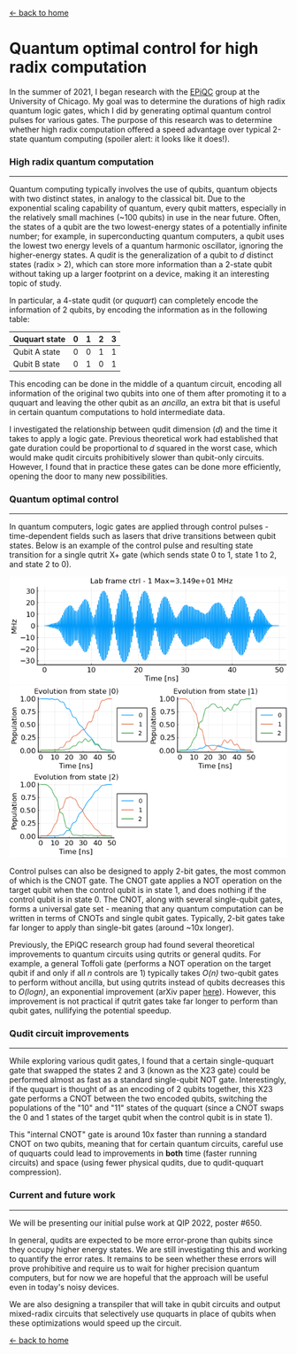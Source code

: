 [← back to home](../main.md)

# Quantum optimal control for high radix computation

In the summer of 2021, I began research with the [EPiQC](https://www.epiqc.cs.uchicago.edu/) group at the University of Chicago. My goal was to determine the durations of high radix quantum logic gates, which I did by generating optimal quantum control pulses for various gates. The purpose of this research was to determine whether high radix computation offered a speed advantage over typical 2-state quantum computing (spoiler alert: it looks like it does!).

### High radix quantum computation

---

Quantum computing typically involves the use of qubits, quantum objects with two distinct states, in analogy to the classical bit. Due to the exponential scaling capability of quantum, every qubit matters, especially in the relatively small machines (~100 qubits) in use in the near future. Often, the states of a qubit are the two lowest-energy states of a potentially infinite number; for example, in superconducting quantum computers, a qubit uses the lowest two energy levels of a quantum harmonic oscillator, ignoring the higher-energy states. A qu*dit* is the generalization of a qubit to *d* distinct states (radix > 2), which can store more information than a 2-state qubit without taking up a larger footprint on a device, making it an interesting topic of study. 

In particular, a 4-state qudit (or *ququart*) can completely encode the information of 2 qubits, by encoding the information as in the following table:

Ququart state | 0 | 1 | 2 | 3
--- | --- | --- | --- | ---
Qubit A state | 0 | 0 | 1 | 1
Qubit B state | 0 | 1 | 0 | 1

This encoding can be done in the middle of a quantum circuit, encoding all information of the original two qubits into one of them after promoting it to a ququart and leaving the other qubit as an *ancilla*, an extra bit that is useful in certain quantum computations to hold intermediate data.

I investigated the relationship between qudit dimension (*d*) and the time it takes to apply a logic gate. Previous theoretical work had established that gate duration could be proportional to *d* squared in the worst case, which would make qudit circuits prohibitively slower than qubit-only circuits. However, I found that in practice these gates can be done more efficiently, opening the door to many new possibilities.

### Quantum optimal control

---

In quantum computers, logic gates are applied through control pulses - time-dependent fields such as lasers that drive transitions between qubit states. Below is an example of the control pulse and resulting state transition for a single qutrit X+ gate (which sends state 0 to 1, state 1 to 2, and state 2 to 0).

![x-pulse](/files/x-pulse.png) ![x-transition](/files/x-transition.png)

Control pulses can also be designed to apply 2-bit gates, the most common of which is the CNOT gate. The CNOT gate applies a NOT operation on the target qubit when the control qubit is in state 1, and does nothing if the control qubit is in state 0. The CNOT, along with several single-qubit gates, forms a universal gate set - meaning that any quantum computation can be written in terms of CNOTs and single qubit gates. Typically, 2-bit gates take far longer to apply than single-bit gates (around ~10x longer).

Previously, the EPiQC research group had found several theoretical improvements to quantum circuits using qutrits or general qudits. For example, a general Toffoli gate (performs a NOT operation on the target qubit if and only if all *n* controls are 1) typically takes *O(n)* two-qubit gates to perform without ancilla, but using qutrits instead of qubits decreases this to *O(*log*n)*, an exponential improvement (arXiv paper [here](https://arxiv.org/pdf/1905.10481.pdf)). However, this improvement is not practical if qutrit gates take far longer to perform than qubit gates, nullifying the potential speedup.

### Qudit circuit improvements

---

While exploring various qudit gates, I found that a certain single-ququart gate that swapped the states 2 and 3 (known as the X23 gate) could be performed almost as fast as a standard single-qubit NOT gate. Interestingly, if the ququart is thought of as an encoding of 2 qubits together, this X23 gate performs a CNOT between the two encoded qubits, switching the populations of the "10" and "11" states of the ququart (since a CNOT swaps the 0 and 1 states of the target qubit when the control qubit is in state 1).

This "internal CNOT" gate is around 10x faster than running a standard CNOT on two qubits, meaning that for certain quantum circuits, careful use of ququarts could lead to improvements in **both** time (faster running circuits) and space (using fewer physical qudits, due to qudit-ququart compression).

### Current and future work

---

We will be presenting our initial pulse work at QIP 2022, poster #650.

In general, qudits are expected to be more error-prone than qubits since they occupy higher energy states. We are still investigating this and working to quantify the error rates. It remains to be seen whether these errors will prove prohibitive and require us to wait for higher precision quantum computers, but for now we are hopeful that the approach will be useful even in today's noisy devices.

We are also designing a transpiler that will take in qubit circuits and output mixed-radix circuits that selectively use ququarts in place of qubits when these optimizations would speed up the circuit.

[← back to home](../main.md)